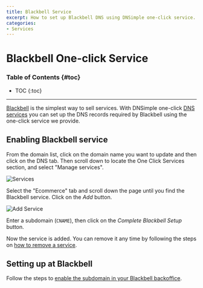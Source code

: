 ```yaml
---
title: Blackbell Service
excerpt: How to set up Blackbell DNS using DNSimple one-click service.
categories:
- Services
---
```


# Blackbell One-click Service

### Table of Contents {#toc}

* TOC
{:toc}

---

[Blackbell](https://www.Blackbell.com/) is the simplest way to sell services. With DNSimple one-click [DNS services](/categories/services/) you can set up the DNS records required by Blackbell using the one-click service we provide.


## Enabling Blackbell service

From the domain list, click on the domain name you want to update and then click on the DNS tab. Then scroll down to locate the One Click Services section, and select "Manage services".

![Services](/files/services-dns-page-add.png)

Select the "Ecommerce" tab and scroll down the page until you find the Blackbell service. Click on the *Add* button.

![Add Service](/files/services-blackbell.png)

Enter a subdomain (`CNAME`), then click on the *Complete Blackbell Setup* button.

Now the service is added. You can remove it any time by following the steps on [how to remove a service](/articles/services/#removing-services).


## Setting up at Blackbell

Follow the steps to [enable the subdomain in your Blackbell backoffice](https://intercom.help/blackbell/en/articles/437918-connect-your-blackbell-platform-to-an-existing-domain-name).
